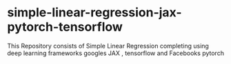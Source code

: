 # simple-linear-regression-jax-pytorch-tensorflow
This Repository consists of Simple Linear Regression completing using deep learning frameworks googles JAX , tensorflow and Facebooks pytorch
